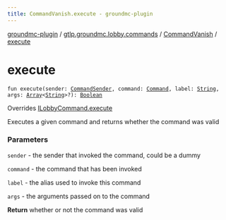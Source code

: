 ```yaml
---
title: CommandVanish.execute - groundmc-plugin
---
```


[groundmc-plugin](../../index.html) / [gtlp.groundmc.lobby.commands](../index.html) / [CommandVanish](index.html) / [execute](.)

# execute

`fun execute(sender: `[`CommandSender`](https://hub.spigotmc.org/javadocs/spigot/org/bukkit/command/CommandSender.html)`, command: `[`Command`](https://hub.spigotmc.org/javadocs/spigot/org/bukkit/command/Command.html)`, label: `[`String`](https://kotlinlang.org/api/latest/jvm/stdlib/kotlin/-string/index.html)`, args: `[`Array`](https://kotlinlang.org/api/latest/jvm/stdlib/kotlin/-array/index.html)`<`[`String`](https://kotlinlang.org/api/latest/jvm/stdlib/kotlin/-string/index.html)`>?): `[`Boolean`](https://kotlinlang.org/api/latest/jvm/stdlib/kotlin/-boolean/index.html)

Overrides [ILobbyCommand.execute](../-i-lobby-command/execute.html)

Executes a given command and returns whether the command was valid

### Parameters

`sender` - the sender that invoked the command, could be a dummy

`command` - the command that has been invoked

`label` - the alias used to invoke this command

`args` - the arguments passed on to the command

**Return**
whether or not the command was valid

